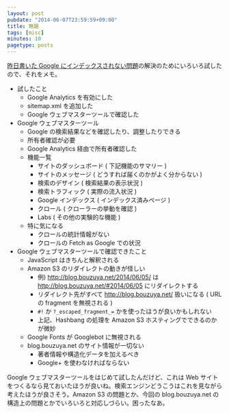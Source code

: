 ```yaml
---
layout: post
pubdate: "2014-06-07T23:59:59+09:00"
title: 無題
tags: [misc]
minutes: 10
pagetype: posts
---
```

[昨日書いた Google にインデックスされない問題][2014-06-06]の解決のためにいろいろ試したので、それをメモ。

- 試したこと
  - Google Analytics を有効にした
  - sitemap.xml を追加した
  - Google ウェブマスターツールで確認した
- Google ウェブマスターツール
  - Google の検索結果などを確認したり、調整したりできる
  - 所有者確認が必要
  - Google Analytics 経由で所有者確認した
  - 機能一覧
    - サイトのダッシュボード ( 下記機能のサマリー )
    - サイトのメッセージ ( どうすれば届くのかがよく分からない )
    - 検索のデザイン ( 検索結果の表示状況 )
    - 検索トラフィック ( 実際の流入状況 )
    - Google インデックス ( インデックス済みページ )
    - クロール ( クローラーの挙動を確認 )
    - Labs ( その他の実験的な機能 )
  - 特に気になる
    - クロールの統計情報がない
    - クロールの Fetch as Google での状況
- Google ウェブマスターツールで確認できたこと
  - JavaScript はきちんと解釈される
  - Amazon S3 のリダイレクトの動きが怪しい
    - 例) http://blog.bouzuya.net/2014/06/05/ は http://blog.bouzuya.net/#2014/06/05 にリダイレクトする
    - リダイレクト先がすべて http://blog.bouzuya.net/ 扱いになる ( URL の fragment を無視される )
    - `#!` か `?_escaped_fragment_=` かを使ったほうが良いかもしれない
    - 上記、Hashbang の処理を Amazon S3 ホスティングでできるのかが微妙
  - Google Fonts が Googlebot に無視される
  - blog.bouzuya.net のサイト情報が一切ない
    - 著者情報や構造化データを加えるべき
    - Google+ を使わなければならない

Google ウェブマスターツールをはじめて試したんだけど、これは Web サイトをつくるなら見ておいたほうが良いね。検索エンジンどうこうはこれを見ながら考えたほうが良さそう。Amazon S3 の問題とか、今回の blog.bouzuya.net の構造上の問題とかでいろいろと対応しづらい。困ったなあ。


[2014-06-06]: http://blog.bouzuya.net/2014/06/06/
